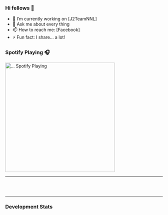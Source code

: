 ### Hi fellows 👋

- 🔭 I’m currently working on [J2TeamNNL]
- 💬 Ask me about every thing
- 📫 How to reach me: [Facebook]
- ⚡ Fun fact: I share... a lot!


### Spotify Playing 🎧
[<img src="https://spotify-playing-git-master.j2teamnnl.vercel.app/api/spotify-playing" alt="... Spotify Playing" width="350" />](https://open.spotify.com/user/...)

---

<br>
<br>


---
### Development Stats
<!--START_SECTION:waka-->
<!--END_SECTION:waka-->


